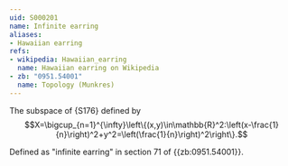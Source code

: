 ```yaml
---
uid: S000201
name: Infinite earring
aliases:
- Hawaiian earring
refs:
- wikipedia: Hawaiian_earring
  name: Hawaiian earring on Wikipedia
- zb: "0951.54001"
  name: Topology (Munkres)
---
```


The subspace of {S176} defined by
$$X=\bigcup_{n=1}^{\infty}\left\{(x,y)\in\mathbb{R}^2:\left(x-\frac{1}{n}\right)^2+y^2=\left(\frac{1}{n}\right)^2\right\}.$$

Defined as "infinite earring" in section 71 of {{zb:0951.54001}}.
